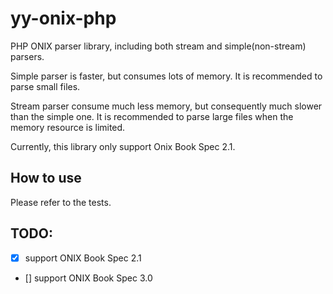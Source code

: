 # yy-onix-php
PHP ONIX parser library, including both stream and simple(non-stream) parsers.

Simple parser is faster, but consumes lots of memory. 
It is recommended to parse small files.

Stream parser consume much less memory, but consequently much slower than the simple one. 
It is recommended to parse large files when the memory resource is limited. 

Currently, this library only support Onix Book Spec 2.1.

## How to use
Please refer to the tests.

## TODO:
+ [x] support ONIX Book Spec 2.1
+ [] support ONIX Book Spec 3.0
